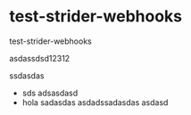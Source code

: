 test-strider-webhooks
=====================

test-strider-webhooks

asdassdsd12312

ssdasdas

* sds adsasdasd
* hola 
sadasdas
asdadssadasdas
asdasd

